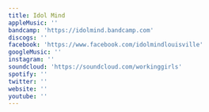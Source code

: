 ```yaml
---
title: Idol Mind
appleMusic: ''
bandcamp: 'https://idolmind.bandcamp.com'
discogs: ''
facebook: 'https://www.facebook.com/idolmindlouisville'
googleMusic: ''
instagram: ''
soundcloud: 'https://soundcloud.com/workinggirls'
spotify: ''
twitter: ''
website: ''
youtube: ''
---
```

